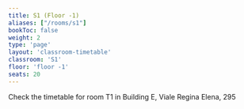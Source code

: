 ```yaml
---
title: S1 (Floor -1)
aliases: ["/rooms/s1"]
bookToc: false
weight: 2
type: 'page'
layout: 'classroom-timetable'
classroom: 'S1'
floor: 'floor -1'
seats: 20
---
```


Check the timetable for room T1 in Building E, Viale Regina Elena, 295
